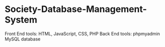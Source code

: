 # Society-Database-Management-System
Front End tools: HTML, JavaScript, CSS, PHP      Back End tools: phpmyadmin     MySQL database 
